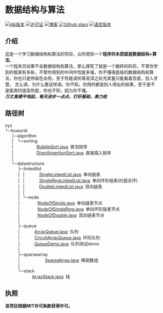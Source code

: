 # 数据结构与算法

[![jdk版本](https://img.shields.io/badge/java-1.8+-green.svg)](https://www.oracle.com/technetwork/java/javase/downloads/jdk8-downloads-2133151.html)
[![许可证](https://img.shields.io/badge/license-MIT-blue.svg)](https://github.com/z875479694h/DataStructureAndAlgorithm/blob/master/LICENSE)
[![博客](https://img.shields.io/badge/blog-Kenith–Zhang-blueviolet.svg)](https://hcworld.xyz)
[![Github stars](https://img.shields.io/github/stars/z875479694h/DataStructureAndAlgorithm.svg)](https://github.com/z875479694h/DataStructureAndAlgorithm)
[![语言版本](https://img.shields.io/badge/language-English-red.svg)](https://github.com/z875479694h/DataStructureAndAlgorithm/blob/master/README.en.md)
## 介绍
这是一个学习数据结构和算法的项目，众所周知一个**程序的本质就是数据结构+算法**。  
一个程序员如果不会数据结构和算法，那么撑死了就是一个搬砖的码农。不管你学到的框架有多新，不管你用到的中间件性能多强，你不懂得底层的数据结构和算法，你也只是停留在会用，至于性能调优等高深之处充其量只能看着百度，拾人牙慧。
怎么调，为什么要这样调，你不知，你用的都是别人得出的结果，至于是不是能真的提高性能，你也不知，因为你不懂。  
***万丈高楼平地起，每天进步一点点，打好基础，奥力给***

## 路径树
xyz  
└─hcworld  
&ensp;&ensp;&ensp;├─algorithm  
&ensp;&ensp;&ensp;│&ensp;&nbsp;└─sorting  
&ensp;&ensp;&ensp;│&emsp;&emsp;&emsp;&emsp;&emsp;&nbsp;[BubbleSort.java](https://github.com/z875479694h/DataStructureAndAlgorithm/blob/master/src/xyz/hcworld/algorithm/sorting/BubbleSort.java "冒泡排序")&ensp;冒泡排序  
&ensp;&ensp;&ensp;│&emsp;&emsp;&emsp;&emsp;&emsp;&nbsp;[DirectInsertionSort.java](https://github.com/z875479694h/DataStructureAndAlgorithm/blob/master/src/xyz/hcworld/algorithm/sorting/DirectInsertionSort.java "直接插入排序")&ensp;直接插入排序  
&ensp;&ensp;&ensp;│    
&ensp;&ensp;&ensp;└─datastructure    
&ensp;&ensp;&ensp;&ensp;&ensp;&ensp;├─linkedlist    
&ensp;&ensp;&ensp;&ensp;&ensp;&ensp;│&ensp;│&emsp;&emsp;&emsp;&nbsp;[SingleLinkedList.java](https://github.com/z875479694h/DataStructureAndAlgorithm/blob/master/src/xyz/hcworld/datastructure/linkedlist/SingleLinkedList.java "单向链表")&ensp;单向链表  
&ensp;&ensp;&ensp;&ensp;&ensp;&ensp;│&ensp;│&emsp;&emsp;&emsp;&nbsp;[SingleRingLinkedList.java](https://github.com/z875479694h/DataStructureAndAlgorithm/blob/master/src/xyz/hcworld/datastructure/linkedlist/SingleRingLinkedList.java "单向环形链表")&ensp;单向环形链表(约瑟夫环)  
&ensp;&ensp;&ensp;&ensp;&ensp;&ensp;│&ensp;│&emsp;&emsp;&emsp;&nbsp;[DoubleLinkedList.java](https://github.com/z875479694h/DataStructureAndAlgorithm/blob/master/src/xyz/hcworld/datastructure/linkedlist/DoubleLinkedList.java "双向链表")&ensp;双向链表  
&ensp;&ensp;&ensp;&ensp;&ensp;&ensp;│&ensp;│  
&ensp;&ensp;&ensp;&ensp;&ensp;&ensp;│&ensp;└─node   
&ensp;&ensp;&ensp;&ensp;&ensp;&ensp;│&emsp;&emsp;&emsp;&emsp;[NodeOfSingle.java](https://github.com/z875479694h/DataStructureAndAlgorithm/blob/master/src/xyz/hcworld/datastructure/linkedlist/node/NodeOfSingle.java "单向链表节点")&ensp;单向链表节点  
&ensp;&ensp;&ensp;&ensp;&ensp;&ensp;│&emsp;&emsp;&emsp;&emsp;[NodeOfSingleRing.java](https://github.com/z875479694h/DataStructureAndAlgorithm/blob/master/src/xyz/hcworld/datastructure/linkedlist/node/NodeOfSingleRing.java "单向环形链表节点")&ensp;单向环形链表节点  
&ensp;&ensp;&ensp;&ensp;&ensp;&ensp;│&emsp;&emsp;&emsp;&emsp;[NodeOfDouble.java](https://github.com/z875479694h/DataStructureAndAlgorithm/blob/master/src/xyz/hcworld/datastructure/linkedlist/node/NodeOfDouble.java "双向链表节点")&ensp;双向链表节点  
&ensp;&ensp;&ensp;&ensp;&ensp;&ensp;│  
&ensp;&ensp;&ensp;&ensp;&ensp;&ensp;├─queue   
&ensp;&ensp;&ensp;&ensp;&ensp;&ensp;│&emsp;&emsp;&emsp;&nbsp;[ArrayQueue.java](https://github.com/z875479694h/DataStructureAndAlgorithm/blob/master/src/xyz/hcworld/datastructure/queue/ArrayQueue.java "队列")&ensp;队列  
&ensp;&ensp;&ensp;&ensp;&ensp;&ensp;│&emsp;&emsp;&emsp;&nbsp;[CircuitArrayQueue.java](https://github.com/z875479694h/DataStructureAndAlgorithm/blob/master/src/xyz/hcworld/datastructure/queue/CircuitArrayQueue.java "环形队列")&ensp;环形队列  
&ensp;&ensp;&ensp;&ensp;&ensp;&ensp;│&emsp;&emsp;&emsp;&nbsp;[QueueDemo.java](https://github.com/z875479694h/DataStructureAndAlgorithm/blob/master/src/xyz/hcworld/datastructure/queue/QueueDemo.java "队列测试")&ensp;队列测试demo  
&ensp;&ensp;&ensp;&ensp;&ensp;&ensp;│    
&ensp;&ensp;&ensp;&ensp;&ensp;&ensp;├─sparsearray   
&ensp;&ensp;&ensp;&ensp;&ensp;&ensp;│&ensp;&ensp;&ensp;&ensp;&nbsp;&ensp;&ensp;&ensp;&ensp;&ensp;&ensp;&ensp;[SparseArray.java](https://github.com/z875479694h/DataStructureAndAlgorithm/blob/master/src/xyz/hcworld/datastructure/sparsearray/SparseArray.java "稀疏数组")&ensp;稀疏数组  
&ensp;&ensp;&ensp;&ensp;&ensp;&ensp;│    
&ensp;&ensp;&ensp;&ensp;&ensp;&ensp;└─stack  
&ensp;&ensp;&ensp;&ensp;&ensp;&ensp;&ensp;&ensp;&ensp;&ensp;&ensp;&nbsp;&nbsp;&nbsp;[ArrayStack.java](https://github.com/z875479694h/DataStructureAndAlgorithm/blob/master/src/xyz/hcworld/datastructure/stack/ArrayStack.java "栈")&ensp;栈  
## 执照
**该项目根据MIT许可条款获得许可。**